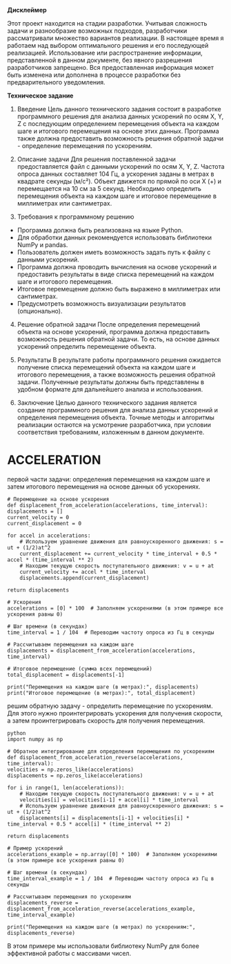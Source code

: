 **Дисклеймер**

Этот проект находится на стадии разработки. Учитывая сложность задачи и разнообразие возможных подходов, разработчики рассматривали множество вариантов реализации. В настоящее время я работаем над выбором оптимального решения и его последующей реализацией. Использование или распространение информации, представленной в данном документе, без явного разрешения разработчиков запрещено. Вся предоставленная информация может быть изменена или дополнена в процессе разработки без предварительного уведомления.



**Техническое задание**

1. Введение
Цель данного технического задания состоит в разработке программного решения для анализа данных ускорений по осям X, Y, Z с последующим определением перемещения объекта на каждом шаге и итогового перемещения на основе этих данных. Программа также должна предоставить возможность решения обратной задачи - определение перемещения по ускорениям.

2. Описание задачи
Для решения поставленной задачи предоставляется файл с данными ускорений по осям X, Y, Z. Частота опроса данных составляет 104 Гц, а ускорения заданы в метрах в квадрате секунды (м/с²). Объект движется по прямой по оси X (+) и перемещается на 10 см за 5 секунд. Необходимо определить перемещения объекта на каждом шаге и итоговое перемещение в миллиметрах или сантиметрах.

3. Требования к программному решению
- Программа должна быть реализована на языке Python.
- Для обработки данных рекомендуется использовать библиотеки NumPy и pandas.
- Пользователь должен иметь возможность задать путь к файлу с данными ускорений.
- Программа должна проводить вычисления на основе ускорений и предоставить результаты в виде списка перемещений на каждом шаге и итогового перемещения.
- Итоговое перемещение должно быть выражено в миллиметрах или сантиметрах.
- Предусмотреть возможность визуализации результатов (опционально).

4. Решение обратной задачи
После определения перемещений объекта на основе ускорений, программа должна предоставить возможность решения обратной задачи. То есть, на основе данных ускорений определить перемещение объекта.

5. Результаты
В результате работы программного решения ожидается получение списка перемещений объекта на каждом шаге и итогового перемещения, а также возможность решения обратной задачи. Полученные результаты должны быть представлены в удобном формате для дальнейшего анализа и использования.

6. Заключение
Целью данного технического задания является создание программного решения для анализа данных ускорений и определения перемещения объекта. Точные методы и алгоритмы реализации остаются на усмотрение разработчика, при условии соответствия требованиям, изложенным в данном документе.


# ACCELERATION
первой части задачи: определения перемещения на каждом шаге и затем итогового перемещения на основе данных об ускорениях.

    # Перемещение на основе ускорения
    def displacement_from_acceleration(accelerations, time_interval):
    displacements = []
    current_velocity = 0
    current_displacement = 0

    for accel in accelerations:
        # Используем уравнение движения для равноускоренного движения: s = ut + (1/2)at^2
        current_displacement += current_velocity * time_interval + 0.5 * accel * (time_interval ** 2)
        # Находим текущую скорость поступательного движения: v = u + at
        current_velocity += accel * time_interval
        displacements.append(current_displacement)

    return displacements

    # Ускорения
    accelerations = [0] * 100  # Заполняем ускорениями (в этом примере все ускорения равны 0)

    # Шаг времени (в секундах)
    time_interval = 1 / 104  # Переводим частоту опроса из Гц в секунды

    # Рассчитываем перемещения на каждом шаге
    displacements = displacement_from_acceleration(accelerations, time_interval)

    # Итоговое перемещение (сумма всех перемещений)
    total_displacement = displacements[-1]

    print("Перемещения на каждом шаге (в метрах):", displacements)
    print("Итоговое перемещение (в метрах):", total_displacement)


решим обратную задачу - определить перемещение по ускорениям. Для этого нужно проинтегрировать ускорения для получения скорости, а затем проинтегрировать скорость для получения перемещения.

    python
    import numpy as np

    # Обратное интегрирование для определения перемещения по ускорениям
    def displacement_from_acceleration_reverse(accelerations, time_interval):
    velocities = np.zeros_like(accelerations)
    displacements = np.zeros_like(accelerations)

    for i in range(1, len(accelerations)):
        # Находим текущую скорость поступательного движения: v = u + at
        velocities[i] = velocities[i-1] + accel[i] * time_interval
        # Используем уравнение движения для равноускоренного движения: s = ut + (1/2)at^2
        displacements[i] = displacements[i-1] + velocities[i] * time_interval + 0.5 * accel[i] * (time_interval ** 2)

    return displacements

    # Пример ускорений
    accelerations_example = np.array([0] * 100)  # Заполняем ускорениями (в этом примере все ускорения равны 0)

    # Шаг времени (в секундах)
    time_interval_example = 1 / 104  # Переводим частоту опроса из Гц в секунды

    # Рассчитываем перемещения по ускорениям
    displacements_reverse = displacement_from_acceleration_reverse(accelerations_example, time_interval_example)

    print("Перемещения на каждом шаге (в метрах) по ускорениям:", displacements_reverse)
    
В этом примере мы использовали библиотеку NumPy для более эффективной работы с массивами чисел.
